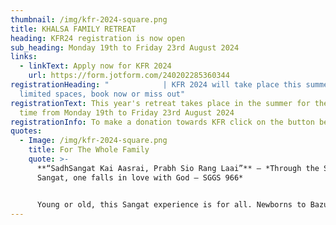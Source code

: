 ```yaml
---
thumbnail: /img/kfr-2024-square.png
title: KHALSA FAMILY RETREAT
heading: KFR24 registration is now open
sub_heading: Monday 19th to Friday 23rd August 2024
links:
  - linkText: Apply now for KFR 2024
    url: https://form.jotform.com/240202285360344
registrationHeading: "            | KFR 2024 will take place this summer -
  limited spaces, book now or miss out"
registrationText: This year's retreat takes place in the summer for the first
  time from Monday 19th to Friday 23rd August 2024
registrationInfo: To make a donation towards KFR click on the button below.
quotes:
  - Image: /img/kfr-2024-square.png
    title: For The Whole Family
    quote: >-
      **“SadhSangat Kai Aasrai, Prabh Sio Rang Laai”** – *Through the Saadh
      Sangat, one falls in love with God – SGGS 966*


      Young or old, this Sangat experience is for all. Newborns to Bazurag Siane (elders) can take fruit from this camp as it serves to cater for all age groups to grow spiritually, mentally and physically.
---
```

